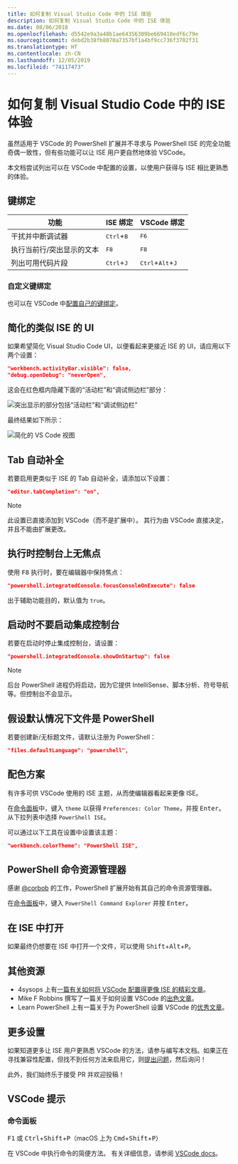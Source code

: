 ```yaml
---
title: 如何复制 Visual Studio Code 中的 ISE 体验
description: 如何复制 Visual Studio Code 中的 ISE 体验
ms.date: 08/06/2018
ms.openlocfilehash: d5542e9a3a48b1ae64356309be669418edf6c79e
ms.sourcegitcommit: debd2b38fb8070a7357bf1a4bf9cc736f3702f31
ms.translationtype: HT
ms.contentlocale: zh-CN
ms.lasthandoff: 12/05/2019
ms.locfileid: "74117473"
---
```

# <a name="how-to-replicate-the-ise-experience-in-visual-studio-code"></a>如何复制 Visual Studio Code 中的 ISE 体验

虽然适用于 VSCode 的 PowerShell 扩展并不寻求与 PowerShell ISE 的完全功能奇偶一致性，但有些功能可以让 ISE 用户更自然地体验 VSCode。

本文档尝试列出可以在 VSCode 中配置的设置，以使用户获得与 ISE 相比更熟悉的体验。

## <a name="key-bindings"></a>键绑定

| 功能                              | ISE 绑定                  | VSCode 绑定                              |
| ----------------                      | -----------                  | --------------                              |
| 干扰并中断调试器          | <kbd>Ctrl</kbd>+<kbd>B</kbd> | <kbd>F6</kbd>                               |
| 执行当前行/突出显示的文本 | <kbd>F8</kbd>                | <kbd>F8</kbd>                               |
| 列出可用代码片段               | <kbd>Ctrl</kbd>+<kbd>J</kbd> | <kbd>Ctrl</kbd>+<kbd>Alt</kbd>+<kbd>J</kbd> |

### <a name="custom-key-bindings"></a>自定义键绑定

也可以在 VSCode 中[配置自己的键绑定](https://code.visualstudio.com/docs/getstarted/keybindings#_custom-keybindings-for-refactorings)。

## <a name="simplified-ise-like-ui"></a>简化的类似 ISE 的 UI

如果希望简化 Visual Studio Code UI，以便看起来更接近 ISE 的 UI，请应用以下两个设置：

```json
"workbench.activityBar.visible": false,
"debug.openDebug": "neverOpen",
```

这会在红色框内隐藏下面的“活动栏”和“调试侧边栏”部分：

![突出显示的部分包括“活动栏”和“调试侧边栏”](images/How-To-Replicate-the-ISE-Experience-In-VSCode/1-highlighted-sidebar.png)

最终结果如下所示：

![简化的 VS Code 视图](images/How-To-Replicate-the-ISE-Experience-In-VSCode/2-simplified-ui.png)

## <a name="tab-completion"></a>Tab 自动补全

若要启用更类似于 ISE 的 Tab 自动补全，请添加以下设置：

```json
"editor.tabCompletion": "on",
```

> [!NOTE]
> 此设置已直接添加到 VSCode（而不是扩展中）。 其行为由 VSCode 直接决定，并且不能由扩展更改。

## <a name="no-focus-on-console-when-executing"></a>执行时控制台上无焦点

使用 <kbd>F8</kbd> 执行时，要在编辑器中保持焦点：

```json
"powershell.integratedConsole.focusConsoleOnExecute": false
```

出于辅助功能目的，默认值为 `true`。

## <a name="dont-start-integrated-console-on-startup"></a>启动时不要启动集成控制台

若要在启动时停止集成控制台，请设置：

```json
"powershell.integratedConsole.showOnStartup": false
```

> [!NOTE]
> 后台 PowerShell 进程仍将启动，因为它提供 IntelliSense、脚本分析、符号导航等。但控制台不会显示。

## <a name="assume-files-are-powershell-by-default"></a>假设默认情况下文件是 PowerShell

若要创建新/无标题文件，请默认注册为 PowerShell：

```json
"files.defaultLanguage": "powershell",
```

## <a name="color-scheme"></a>配色方案

有许多可供 VSCode 使用的 ISE 主题，从而使编辑器看起来更像 ISE。

在[命令面板]中，键入 `theme` 以获得 `Preferences: Color Theme`，并按 <kbd>Enter</kbd>。
从下拉列表中选择 `PowerShell ISE`。

可以通过以下工具在设置中设置该主题：

```json
"workbench.colorTheme": "PowerShell ISE",
```

## <a name="powershell-command-explorer"></a>PowerShell 命令资源管理器

感谢 [@corbob](https://github.com/corbob) 的工作，PowerShell 扩展开始有其自己的命令资源管理器。

在[命令面板]中，键入 `PowerShell Command Explorer` 并按 <kbd>Enter</kbd>。

## <a name="open-in-the-ise"></a>在 ISE 中打开

如果最终仍想要在 ISE 中打开一个文件，可以使用 <kbd>Shift</kbd>+<kbd>Alt</kbd>+<kbd>P</kbd>。

## <a name="other-resources"></a>其他资源

- 4sysops 上有[一篇有关如何将 VSCode 配置得更像 ISE 的精彩文章](https://4sysops.com/archives/make-visual-studio-code-look-and-behave-like-powershell-ise/)。
- Mike F Robbins 撰写了一篇关于如何设置 VSCode 的[出色文章](https://mikefrobbins.com/2017/08/24/how-to-install-visual-studio-code-and-configure-it-as-a-replacement-for-the-powershell-ise/)。
- Learn PowerShell 上有一篇关于为 PowerShell 设置 VSCode 的[优秀文章](https://www.learnpwsh.com/setup-vs-code-for-powershell/)。

## <a name="more-settings"></a>更多设置

如果知道更多让 ISE 用户更熟悉 VSCode 的方法，请参与编写本文档。如果正在寻找兼容性配置，但找不到任何方法来启用它，则[提出问题](https://github.com/PowerShell/vscode-powershell/issues/new/choose)，然后询问！

此外，我们始终乐于接受 PR 并欢迎投稿！

## <a name="vscode-tips"></a>VSCode 提示

### <a name="command-palette"></a>命令面板

<kbd>F1</kbd> 或 <kbd>Ctrl</kbd>+<kbd>Shift</kbd>+<kbd>P</kbd>（macOS 上为 <kbd>Cmd</kbd>+<kbd>Shift</kbd>+<kbd>P</kbd>）

在 VSCode 中执行命令的简便方法。
有关详细信息，请参阅 [VSCode docs](https://code.visualstudio.com/docs/getstarted/userinterface#_command-palette)。

[命令面板]: #command-palette
